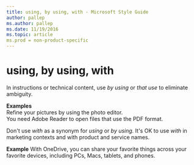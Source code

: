 ```yaml
---
title: using, by using, with - Microsoft Style Guide
author: pallep
ms.author: pallep
ms.date: 11/19/2016
ms.topic: article
ms.prod = non-product-specific
---
```


# using, by using, with

In instructions or technical content, use *by using* or *that use* to eliminate ambiguity.

**Examples**  
Refine your pictures by using the photo editor.  
You need Adobe Reader to open files that use the PDF format. 

Don't use *with* as a synonym for *using* or *by using.* It's OK to use *with* in marketing contexts and with product and service names. 

**Example** With OneDrive, you can share your favorite things across your favorite devices, including PCs, Macs, tablets, and phones.
